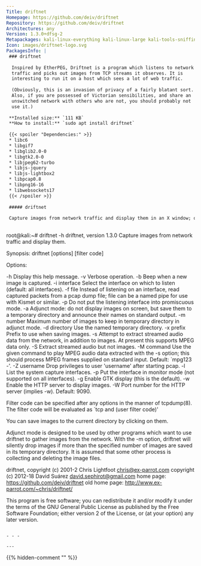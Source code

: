 ```yaml
---
Title: driftnet
Homepage: https://github.com/deiv/driftnet
Repository: https://github.com/deiv/driftnet
Architectures: any
Version: 1.3.0+dfsg-2
Metapackages: kali-linux-everything kali-linux-large kali-tools-sniffing-spoofing 
Icon: images/driftnet-logo.svg
PackagesInfo: |
 ### driftnet
 
  Inspired by EtherPEG, Driftnet is a program which listens to network
  traffic and picks out images from TCP streams it observes. It is
  interesting to run it on a host which sees a lot of web traffic.
   
  (Obviously, this is an invasion of privacy of a fairly blatant sort.
  Also, if you are possessed of Victorian sensibilities, and share an
  unswitched network with others who are not, you should probably not
  use it.)
 
 **Installed size:** `111 KB`  
 **How to install:** `sudo apt install driftnet`  
 
 {{< spoiler "Dependencies:" >}}
 * libc6 
 * libgif7 
 * libglib2.0-0 
 * libgtk2.0-0 
 * libjpeg62-turbo 
 * libjs-jquery 
 * libjs-lightbox2 
 * libpcap0.8 
 * libpng16-16 
 * libwebsockets17 
 {{< /spoiler >}}
 
 ##### driftnet
 
 Capture images from network traffic and display them in an X window; optionally, capture audio streams and play them.
 
 ```
 root@kali:~# driftnet -h
 driftnet, version 1.3.0
 Capture images from network traffic and display them.
 
 Synopsis: driftnet [options] [filter code]
 
 Options:
 
   -h               Display this help message.
   -v               Verbose operation.
   -b               Beep when a new image is captured.
   -i interface     Select the interface on which to listen (default: all
                    interfaces).
   -f file          Instead of listening on an interface, read captured
                    packets from a pcap dump file; file can be a named pipe
                    for use with Kismet or similar.
   -p               Do not put the listening interface into promiscuous mode.
   -a               Adjunct mode: do not display images on screen, but save
                    them to a temporary directory and announce their names on
                    standard output.
   -m number        Maximum number of images to keep in temporary directory
                    in adjunct mode.
   -d directory     Use the named temporary directory.
   -x prefix        Prefix to use when saving images.
   -s               Attempt to extract streamed audio data from the network,
                    in addition to images. At present this supports MPEG data
                    only.
   -S               Extract streamed audio but not images.
   -M command       Use the given command to play MPEG audio data extracted
                    with the -s option; this should process MPEG frames
                    supplied on standard input. Default: `mpg123 -'.
   -Z username      Drop privileges to user 'username' after starting pcap.
   -l               List the system capture interfaces.
   -p               Put the interface in monitor mode (not supported on all interfaces).
   -g               Enable GTK display (this is the default).
   -w               Enable the HTTP server to display images.
   -W               Port number for the HTTP server (implies -w). Default: 9090.
 
 Filter code can be specified after any options in the manner of tcpdump(8).
 The filter code will be evaluated as `tcp and (user filter code)'
 
 You can save images to the current directory by clicking on them.
 
 Adjunct mode is designed to be used by other programs which want to use
 driftnet to gather images from the network. With the -m option, driftnet will
 silently drop images if more than the specified number of images are saved
 in its temporary directory. It is assumed that some other process is
 collecting and deleting the image files.
 
 driftnet, copyright (c) 2001-2 Chris Lightfoot <chris@ex-parrot.com>
           copyright (c) 2012-18 David Suárez <david.sephirot@gmail.com>
 home page: https://github.com/deiv/driftnet
 old home page: http://www.ex-parrot.com/~chris/driftnet/
 
 This program is free software; you can redistribute it and/or modify
 it under the terms of the GNU General Public License as published by
 the Free Software Foundation; either version 2 of the License, or
 (at your option) any later version.
 
 ```
 
 - - -
 
---
```

{{% hidden-comment "<!--Do not edit anything above this line-->" %}}
